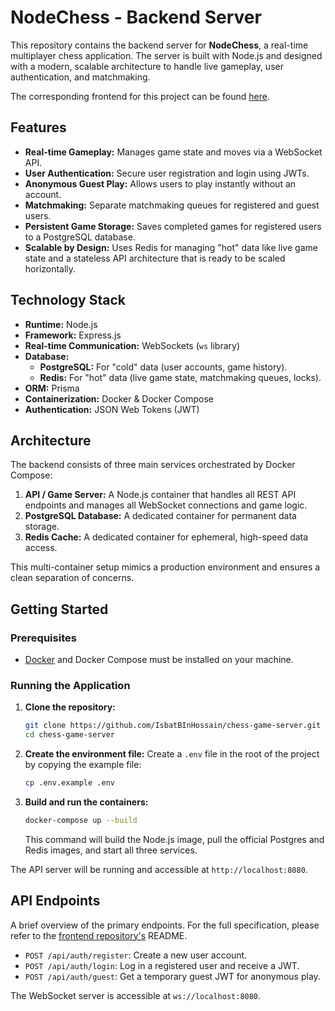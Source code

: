 # NodeChess - Backend Server

This repository contains the backend server for **NodeChess**, a real-time multiplayer chess application. The server is built with Node.js and designed with a modern, scalable architecture to handle live gameplay, user authentication, and matchmaking.

The corresponding frontend for this project can be found [here](https://github.com/IsbatBInHossain/nodechess).

## Features

- **Real-time Gameplay:** Manages game state and moves via a WebSocket API.
- **User Authentication:** Secure user registration and login using JWTs.
- **Anonymous Guest Play:** Allows users to play instantly without an account.
- **Matchmaking:** Separate matchmaking queues for registered and guest users.
- **Persistent Game Storage:** Saves completed games for registered users to a PostgreSQL database.
- **Scalable by Design:** Uses Redis for managing "hot" data like live game state and a stateless API architecture that is ready to be scaled horizontally.

## Technology Stack

- **Runtime:** Node.js
- **Framework:** Express.js
- **Real-time Communication:** WebSockets (`ws` library)
- **Database:**
  - **PostgreSQL:** For "cold" data (user accounts, game history).
  - **Redis:** For "hot" data (live game state, matchmaking queues, locks).
- **ORM:** Prisma
- **Containerization:** Docker & Docker Compose
- **Authentication:** JSON Web Tokens (JWT)

## Architecture

The backend consists of three main services orchestrated by Docker Compose:

1.  **API / Game Server:** A Node.js container that handles all REST API endpoints and manages all WebSocket connections and game logic.
2.  **PostgreSQL Database:** A dedicated container for permanent data storage.
3.  **Redis Cache:** A dedicated container for ephemeral, high-speed data access.

This multi-container setup mimics a production environment and ensures a clean separation of concerns.

## Getting Started

### Prerequisites

- [Docker](https://www.docker.com/get-started) and Docker Compose must be installed on your machine.

### Running the Application

1.  **Clone the repository:**

    ```bash
    git clone https://github.com/IsbatBInHossain/chess-game-server.git
    cd chess-game-server
    ```

2.  **Create the environment file:**
    Create a `.env` file in the root of the project by copying the example file:

    ```bash
    cp .env.example .env
    ```

3.  **Build and run the containers:**
    ```bash
    docker-compose up --build
    ```
    This command will build the Node.js image, pull the official Postgres and Redis images, and start all three services.

The API server will be running and accessible at `http://localhost:8080`.

## API Endpoints

A brief overview of the primary endpoints. For the full specification, please refer to the [frontend repository's](https://github.com/IsbatBInHossain/nodechess) README.

- `POST /api/auth/register`: Create a new user account.
- `POST /api/auth/login`: Log in a registered user and receive a JWT.
- `POST /api/auth/guest`: Get a temporary guest JWT for anonymous play.

The WebSocket server is accessible at `ws://localhost:8080`.
